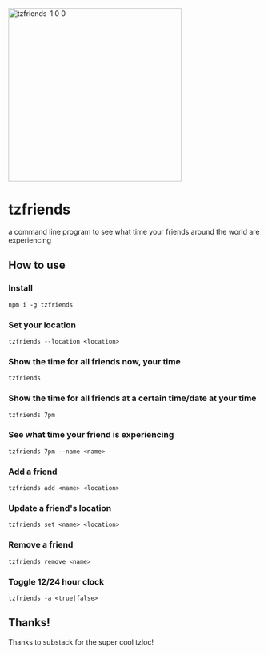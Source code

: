 <img width="346" alt="tzfriends-1 0 0" src="https://user-images.githubusercontent.com/40796/109318521-e49ee200-781b-11eb-97c1-c53e1ba3635b.png">

# tzfriends

a command line program to see what time your friends around the world are experiencing

## How to use

### Install

`npm i -g tzfriends`

### Set your location
`tzfriends --location <location>`

### Show the time for all friends now, your time
`tzfriends`

### Show the time for all friends at a certain time/date at your time
`tzfriends 7pm`

### See what time your friend is experiencing
`tzfriends 7pm --name <name>`

### Add a friend
`tzfriends add <name> <location>`

### Update a friend's location
`tzfriends set <name> <location>`

### Remove a friend
`tzfriends remove <name>`

### Toggle 12/24 hour clock 
`tzfriends -a <true|false>`

## Thanks!

Thanks to substack for the super cool tzloc!
